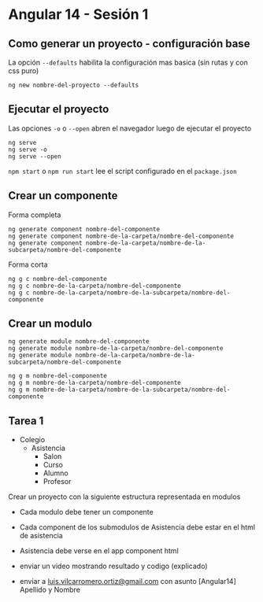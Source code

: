 # Angular 14 - Sesión 1

## Como generar un proyecto - configuración base

La opción `--defaults` habilita la configuración mas basica (sin rutas y con css puro)

```
ng new nombre-del-proyecto --defaults
```

## Ejecutar el proyecto

Las opciones `-o` o `--open` abren el navegador luego de ejecutar el proyecto

```
ng serve
ng serve -o
ng serve --open
```

`npm start` o `npm run start` lee el script configurado en el `package.json`

## Crear un componente

Forma completa

```
ng generate component nombre-del-componente
ng generate component nombre-de-la-carpeta/nombre-del-componente
ng generate component nombre-de-la-carpeta/nombre-de-la-subcarpeta/nombre-del-componente
```

Forma corta

```
ng g c nombre-del-componente
ng g c nombre-de-la-carpeta/nombre-del-componente
ng g c nombre-de-la-carpeta/nombre-de-la-subcarpeta/nombre-del-componente
```

## Crear un modulo

```
ng generate module nombre-del-componente
ng generate module nombre-de-la-carpeta/nombre-del-componente
ng generate module nombre-de-la-carpeta/nombre-de-la-subcarpeta/nombre-del-componente
```

```
ng g m nombre-del-componente
ng g m nombre-de-la-carpeta/nombre-del-componente
ng g m nombre-de-la-carpeta/nombre-de-la-subcarpeta/nombre-del-componente
```

## Tarea 1

- Colegio
  - Asistencia
    - Salon
    - Curso
    - Alumno
    - Profesor

Crear un proyecto con la siguiente estructura representada en modulos

- Cada modulo debe tener un componente
- Cada component de los submodulos de Asistencia debe estar en el html de asistencia
- Asistencia debe verse en el app component html

- enviar un video mostrando resultado y codigo (explicado)
- enviar a luis.vilcarromero.ortiz@gmail.com con asunto [Angular14] Apellido y Nombre 

